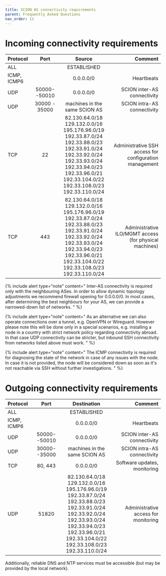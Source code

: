 ```yaml
---
title: SCION AS connectivity requirements
parent: Frequently Asked Questions
nav_order: 11
---
```


# Incoming connectivity requirements

| Protocol       | Port         | Source        | Comment |
| :------------- | :----------: | :-----------: | -----------: |
| ALL            |              | ESTABLISHED   | |
| ICMP, ICMP6    |              | 0.0.0.0/0 | Heartbeats |
| UDP | 50000--50010 | 0.0.0.0/0 | SCION inter-AS connectivity |
| UDP | 30000 - 35000 | machines in the same SCION AS | SCION intra-AS connectivity |
| TCP | 22 | 82.130.64.0/18<br> 129.132.0.0/16<br> 195.176.96.0/19<br> 192.33.87.0/24<br> 192.33.88.0/23<br> 192.33.91.0/24<br> 192.33.92.0/24<br> 192.33.93.0/24<br> 192.33.94.0/23<br> 192.33.96.0/21<br> 192.33.104.0/22<br> 192.33.108.0/23<br> 192.33.110.0/24 | Administrative SSH access for configuration management |
| TCP | 443 | 82.130.64.0/18<br> 129.132.0.0/16<br> 195.176.96.0/19<br> 192.33.87.0/24<br> 192.33.88.0/23<br> 192.33.91.0/24<br> 192.33.92.0/24<br> 192.33.93.0/24<br> 192.33.94.0/23<br> 192.33.96.0/21<br> 192.33.104.0/22<br> 192.33.108.0/23<br> 192.33.110.0/24 | Administrative ILO/MGMT access (for physical machines) |

{% include alert type="note" content="
Inter-AS connectivity is required only with the neighbouring ASes. In order to allow dynamic topology adjustments we recommend firewall opening for 0.0.0.0/0. In most cases, after determining the best neighbours for your AS, we can provide a narrowed-down list of networks.
" %}

{% include alert type="note" content="
As an alternative we can also operate connections over a tunnel, e.g. OpenVPN or Wireguard. However please note this will be done only in a special scenarios, e.g. installing a node in a country with strict network policy regarding connectivity abroad. In that case UDP connectivity can be stricter, but inbound SSH connectivity from networks listed above must work.
" %}

{% include alert type="note" content="
The ICMP connectivity is required for diagnosing the state of the network in case of any issues with the node. In case it is not provided, the node will be considered down as soon as it's not reachable via SSH without further investigations.
" %}

# Outgoing connectivity requirements

| Protocol       | Port         | Destination   | Comment          |
| :------------- | :----------: | :-----------: | ---------------: |
| ALL            |              | ESTABLISHED   |                  |
| ICMP, ICMP6    |              | 0.0.0.0/0     | Heartbeats       |
| UDP            | 50000--50010 | 0.0.0.0/0 | SCION inter-AS connectivity |
| UDP            | 30000--35000 | machines in the same SCION AS | SCION intra-AS connectivity |
| TCP            | 80, 443      | 0.0.0.0/0     | Software updates, monitoring |
| UDP            | 51820        | 82.130.64.0/18<br> 129.132.0.0/16<br> 195.176.96.0/19<br> 192.33.87.0/24<br> 192.33.88.0/23<br> 192.33.91.0/24<br> 192.33.92.0/24<br> 192.33.93.0/24<br> 192.33.94.0/23<br> 192.33.96.0/21<br> 192.33.104.0/22<br> 192.33.108.0/23<br> 192.33.110.0/24 | Administrative access for monitoring |

Additionally, reliable DNS and NTP services must be accessible (but may be provided by the local network).
